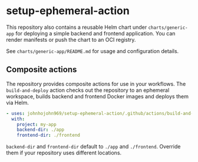 # setup-ephemeral-action

This repository also contains a reusable Helm chart under `charts/generic-app` for deploying a simple backend and frontend application. You can render manifests or push the chart to an OCI registry.

See `charts/generic-app/README.md` for usage and configuration details.

## Composite actions

The repository provides composite actions for use in your workflows. The
`build-and-deploy` action checks out the repository to an ephemeral workspace,
builds backend and frontend Docker images and deploys them via Helm.

```yaml
- uses: johnhojohn969/setup-ephemeral-action/.github/actions/build-and-deploy@main
  with:
    project: my-app
    backend-dir: ./app
    frontend-dir: ./frontend
```

`backend-dir` and `frontend-dir` default to `./app` and `./frontend`. Override
them if your repository uses different locations.
